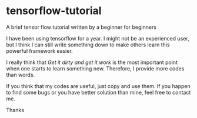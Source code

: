 # tensorflow-tutorial
A brief tensor flow tutorial written by a beginner for beginners

I have been using tensorflow for a year. I might not be an experienced user, but I think I can still write something down
to make others learn this powerful framework easier.

I really think that _Get it dirty and get it work_ is the most important point when one starts to learn something new.
Therefore, I provide more codes than words.

If you think that my codes are useful, just copy and use them.
If you happen to find some bugs or you have better solution than mine, feel free to contact me.

Thanks
